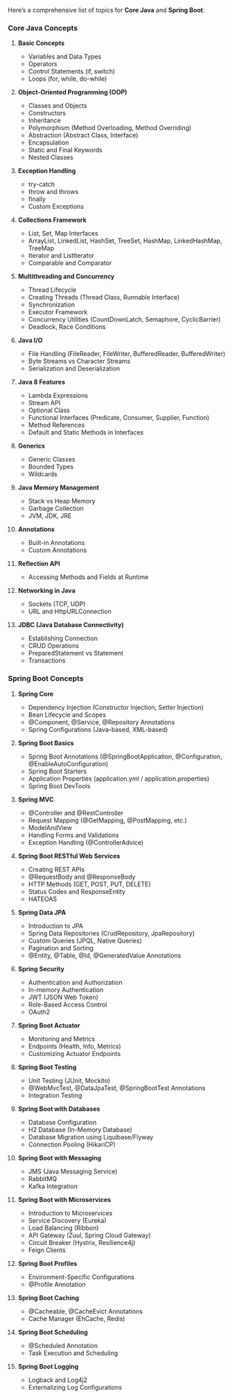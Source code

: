 Here’s a comprehensive list of topics for **Core Java** and **Spring Boot**:

### **Core Java Concepts**
1. **Basic Concepts**
   - Variables and Data Types
   - Operators
   - Control Statements (if, switch)
   - Loops (for, while, do-while)

2. **Object-Oriented Programming (OOP)**
   - Classes and Objects
   - Constructors
   - Inheritance
   - Polymorphism (Method Overloading, Method Overriding)
   - Abstraction (Abstract Class, Interface)
   - Encapsulation
   - Static and Final Keywords
   - Nested Classes

3. **Exception Handling**
   - try-catch
   - throw and throws
   - finally
   - Custom Exceptions

4. **Collections Framework**
   - List, Set, Map Interfaces
   - ArrayList, LinkedList, HashSet, TreeSet, HashMap, LinkedHashMap, TreeMap
   - Iterator and ListIterator
   - Comparable and Comparator

5. **Multithreading and Concurrency**
   - Thread Lifecycle
   - Creating Threads (Thread Class, Runnable Interface)
   - Synchronization
   - Executor Framework
   - Concurrency Utilities (CountDownLatch, Semaphore, CyclicBarrier)
   - Deadlock, Race Conditions

6. **Java I/O**
   - File Handling (FileReader, FileWriter, BufferedReader, BufferedWriter)
   - Byte Streams vs Character Streams
   - Serialization and Deserialization

7. **Java 8 Features**
   - Lambda Expressions
   - Stream API
   - Optional Class
   - Functional Interfaces (Predicate, Consumer, Supplier, Function)
   - Method References
   - Default and Static Methods in Interfaces

8. **Generics**
   - Generic Classes
   - Bounded Types
   - Wildcards

9. **Java Memory Management**
   - Stack vs Heap Memory
   - Garbage Collection
   - JVM, JDK, JRE

10. **Annotations**
    - Built-in Annotations
    - Custom Annotations

11. **Reflection API**
    - Accessing Methods and Fields at Runtime

12. **Networking in Java**
    - Sockets (TCP, UDP)
    - URL and HttpURLConnection

13. **JDBC (Java Database Connectivity)**
    - Establishing Connection
    - CRUD Operations
    - PreparedStatement vs Statement
    - Transactions

### **Spring Boot Concepts**
1. **Spring Core**
   - Dependency Injection (Constructor Injection, Setter Injection)
   - Bean Lifecycle and Scopes
   - @Component, @Service, @Repository Annotations
   - Spring Configurations (Java-based, XML-based)

2. **Spring Boot Basics**
   - Spring Boot Annotations (@SpringBootApplication, @Configuration, @EnableAutoConfiguration)
   - Spring Boot Starters
   - Application Properties (application.yml / application.properties)
   - Spring Boot DevTools

3. **Spring MVC**
   - @Controller and @RestController
   - Request Mapping (@GetMapping, @PostMapping, etc.)
   - ModelAndView
   - Handling Forms and Validations
   - Exception Handling (@ControllerAdvice)

4. **Spring Boot RESTful Web Services**
   - Creating REST APIs
   - @RequestBody and @ResponseBody
   - HTTP Methods (GET, POST, PUT, DELETE)
   - Status Codes and ResponseEntity
   - HATEOAS

5. **Spring Data JPA**
   - Introduction to JPA
   - Spring Data Repositories (CrudRepository, JpaRepository)
   - Custom Queries (JPQL, Native Queries)
   - Pagination and Sorting
   - @Entity, @Table, @Id, @GeneratedValue Annotations

6. **Spring Security**
   - Authentication and Authorization
   - In-memory Authentication
   - JWT (JSON Web Token)
   - Role-Based Access Control
   - OAuth2

7. **Spring Boot Actuator**
   - Monitoring and Metrics
   - Endpoints (Health, Info, Metrics)
   - Customizing Actuator Endpoints

8. **Spring Boot Testing**
   - Unit Testing (JUnit, Mockito)
   - @WebMvcTest, @DataJpaTest, @SpringBootTest Annotations
   - Integration Testing

9. **Spring Boot with Databases**
   - Database Configuration
   - H2 Database (In-Memory Database)
   - Database Migration using Liquibase/Flyway
   - Connection Pooling (HikariCP)

10. **Spring Boot with Messaging**
    - JMS (Java Messaging Service)
    - RabbitMQ
    - Kafka Integration

11. **Spring Boot with Microservices**
    - Introduction to Microservices
    - Service Discovery (Eureka)
    - Load Balancing (Ribbon)
    - API Gateway (Zuul, Spring Cloud Gateway)
    - Circuit Breaker (Hystrix, Resilience4j)
    - Feign Clients

12. **Spring Boot Profiles**
    - Environment-Specific Configurations
    - @Profile Annotation

13. **Spring Boot Caching**
    - @Cacheable, @CacheEvict Annotations
    - Cache Manager (EhCache, Redis)

14. **Spring Boot Scheduling**
    - @Scheduled Annotation
    - Task Execution and Scheduling

15. **Spring Boot Logging**
    - Logback and Log4j2
    - Externalizing Log Configurations

